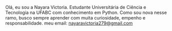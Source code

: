 Olá, eu sou a Nayara Victoria. Estudante Universitária de Ciência e Tecnologia na UFABC com conhecimento em Python.
Como sou nova nesse ramo, busco sempre aprender com muita curiosidade, empenho e responsabilidade.
meu email: nayaravictoria279@gmail.com
